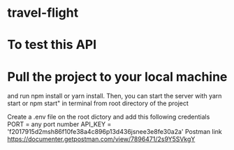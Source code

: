 # travel-flight

# To test this API
# Pull the project to your local machine 
and run npm install or yarn install. Then, you can start the server with yarn start or npm start" in terminal from root directory of the project

Create a .env file on the root dictory and add this following credentials 
PORT = any port number
API_KEY = 'f2017915d2msh86f10fe38a4c896p13d436jsnee3e8fe30a2a'
Postman  link https://documenter.getpostman.com/view/7896471/2s9Y5SVkgY